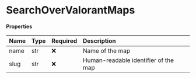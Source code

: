 # SearchOverValorantMaps

**Properties**

| Name | Type | Required | Description                          |
| :--- | :--- | :------- | :----------------------------------- |
| name | str  | ❌       | Name of the map                      |
| slug | str  | ❌       | Human-readable identifier of the map |

